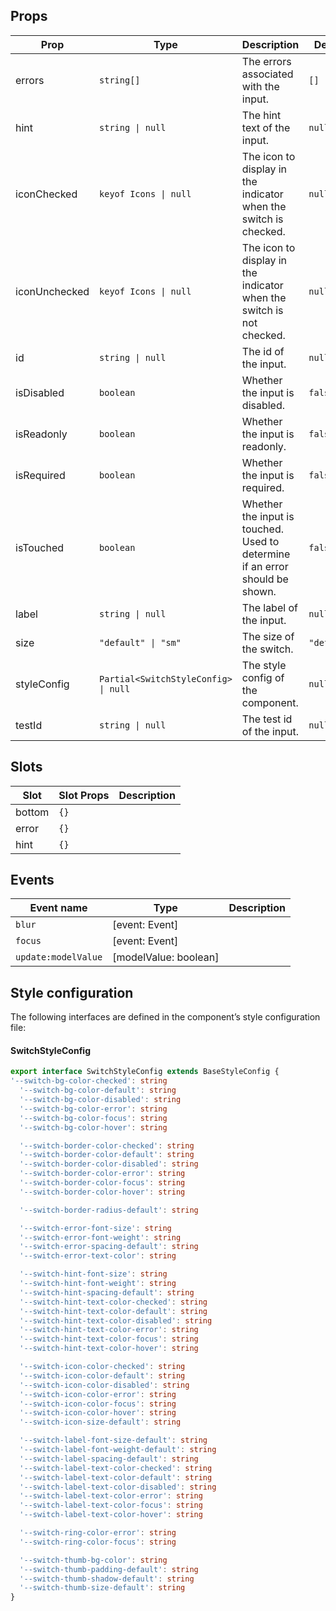 <!-- This file is automatically generated, do not edit manually. -->

## Props

| Prop | Type | Description | Default |
| ---- | ---- | ----------- | ------- |
| errors | `string[]` | The errors associated with the input. | `[]` |
| hint | `string \| null` | The hint text of the input. | `null` |
| iconChecked | `keyof Icons \| null` | The icon to display in the indicator when the switch is checked. | `null` |
| iconUnchecked | `keyof Icons \| null` | The icon to display in the indicator when the switch is not checked. | `null` |
| id | `string \| null` | The id of the input. | `null` |
| isDisabled | `boolean` | Whether the input is disabled. | `false` |
| isReadonly | `boolean` | Whether the input is readonly. | `false` |
| isRequired | `boolean` | Whether the input is required. | `false` |
| isTouched | `boolean` | Whether the input is touched. Used to determine if an error should be shown. | `false` |
| label | `string \| null` | The label of the input. | `null` |
| size | `"default" \| "sm"` | The size of the switch. | `"default"` |
| styleConfig | `Partial<SwitchStyleConfig> \| null` | The style config of the component. | `null` |
| testId | `string \| null` | The test id of the input. | `null` |


## Slots

| Slot | Slot Props | Description |
| --------- | ---- | ----------- |
| bottom | `{}` |  |
| error | `{}` |  |
| hint | `{}` |  |


## Events

| Event name | Type | Description |
| ---------- | ---- | ----------- |
| `blur` | [event: Event] |  |
| `focus` | [event: Event] |  |
| `update:modelValue` | [modelValue: boolean] |  |


## Style configuration

The following interfaces are defined in the component’s style configuration file:

#### SwitchStyleConfig

```ts
export interface SwitchStyleConfig extends BaseStyleConfig {
'--switch-bg-color-checked': string
  '--switch-bg-color-default': string
  '--switch-bg-color-disabled': string
  '--switch-bg-color-error': string
  '--switch-bg-color-focus': string
  '--switch-bg-color-hover': string

  '--switch-border-color-checked': string
  '--switch-border-color-default': string
  '--switch-border-color-disabled': string
  '--switch-border-color-error': string
  '--switch-border-color-focus': string
  '--switch-border-color-hover': string

  '--switch-border-radius-default': string

  '--switch-error-font-size': string
  '--switch-error-font-weight': string
  '--switch-error-spacing-default': string
  '--switch-error-text-color': string

  '--switch-hint-font-size': string
  '--switch-hint-font-weight': string
  '--switch-hint-spacing-default': string
  '--switch-hint-text-color-checked': string
  '--switch-hint-text-color-default': string
  '--switch-hint-text-color-disabled': string
  '--switch-hint-text-color-error': string
  '--switch-hint-text-color-focus': string
  '--switch-hint-text-color-hover': string

  '--switch-icon-color-checked': string
  '--switch-icon-color-default': string
  '--switch-icon-color-disabled': string
  '--switch-icon-color-error': string
  '--switch-icon-color-focus': string
  '--switch-icon-color-hover': string
  '--switch-icon-size-default': string

  '--switch-label-font-size-default': string
  '--switch-label-font-weight-default': string
  '--switch-label-spacing-default': string
  '--switch-label-text-color-checked': string
  '--switch-label-text-color-default': string
  '--switch-label-text-color-disabled': string
  '--switch-label-text-color-error': string
  '--switch-label-text-color-focus': string
  '--switch-label-text-color-hover': string

  '--switch-ring-color-error': string
  '--switch-ring-color-focus': string

  '--switch-thumb-bg-color': string
  '--switch-thumb-padding-default': string
  '--switch-thumb-shadow-default': string
  '--switch-thumb-size-default': string
}
```

